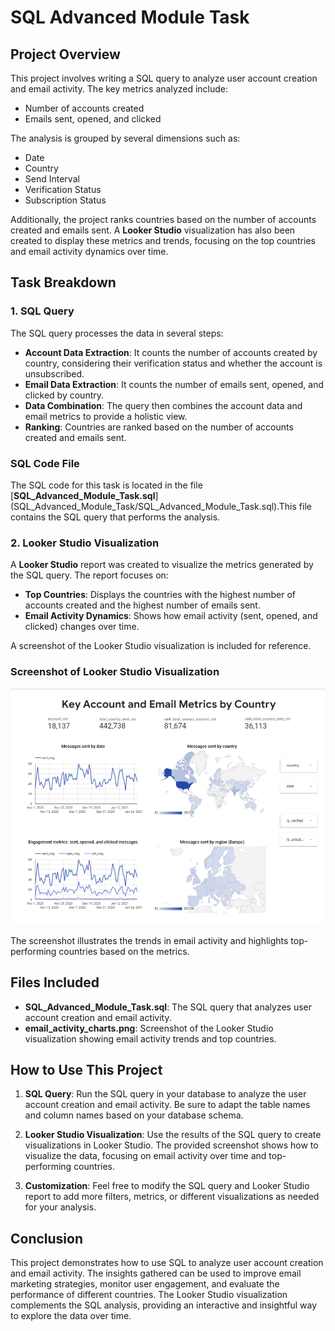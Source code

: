 # SQL Advanced Module Task

## Project Overview

This project involves writing a SQL query to analyze user account creation and email activity. The key metrics analyzed include:

- Number of accounts created
- Emails sent, opened, and clicked

The analysis is grouped by several dimensions such as:

- Date
- Country
- Send Interval
- Verification Status
- Subscription Status

Additionally, the project ranks countries based on the number of accounts created and emails sent. A **Looker Studio** visualization has also been created to display these metrics and trends, focusing on the top countries and email activity dynamics over time.

## Task Breakdown

### 1. **SQL Query**

The SQL query processes the data in several steps:

- **Account Data Extraction**: It counts the number of accounts created by country, considering their verification status and whether the account is unsubscribed.
- **Email Data Extraction**: It counts the number of emails sent, opened, and clicked by country.
- **Data Combination**: The query then combines the account data and email metrics to provide a holistic view.
- **Ranking**: Countries are ranked based on the number of accounts created and emails sent.

### SQL Code File

The SQL code for this task is located in the file [**SQL_Advanced_Module_Task.sql**] (SQL_Advanced_Module_Task/SQL_Advanced_Module_Task.sql).This file contains the SQL query that performs the analysis.

### 2. **Looker Studio Visualization**

A **Looker Studio** report was created to visualize the metrics generated by the SQL query. The report focuses on:

- **Top Countries**: Displays the countries with the highest number of accounts created and the highest number of emails sent.
- **Email Activity Dynamics**: Shows how email activity (sent, opened, and clicked) changes over time.

A screenshot of the Looker Studio visualization is included for reference.

### Screenshot of Looker Studio Visualization

![Email Activity Chart](SQL_Advanced_Module_Task/email_activity_charts.png)

The screenshot illustrates the trends in email activity and highlights top-performing countries based on the metrics.

## Files Included

- **SQL_Advanced_Module_Task.sql**: The SQL query that analyzes user account creation and email activity.
- **email_activity_charts.png**: Screenshot of the Looker Studio visualization showing email activity trends and top countries.

## How to Use This Project

1. **SQL Query**: Run the SQL query in your database to analyze the user account creation and email activity. Be sure to adapt the table names and column names based on your database schema.

2. **Looker Studio Visualization**: Use the results of the SQL query to create visualizations in Looker Studio. The provided screenshot shows how to visualize the data, focusing on email activity over time and top-performing countries.

3. **Customization**: Feel free to modify the SQL query and Looker Studio report to add more filters, metrics, or different visualizations as needed for your analysis.

## Conclusion

This project demonstrates how to use SQL to analyze user account creation and email activity. The insights gathered can be used to improve email marketing strategies, monitor user engagement, and evaluate the performance of different countries. The Looker Studio visualization complements the SQL analysis, providing an interactive and insightful way to explore the data over time.
